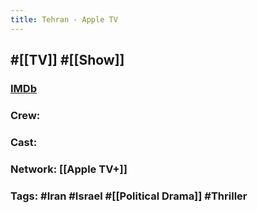 ```yaml
---
title: Tehran - Apple TV
---
```


## #[[TV]] #[[Show]]
### [IMDb]()

### Crew: 

### Cast: 

### Network: [[Apple TV+]]

### Tags: #Iran #Israel #[[Political Drama]] #Thriller

